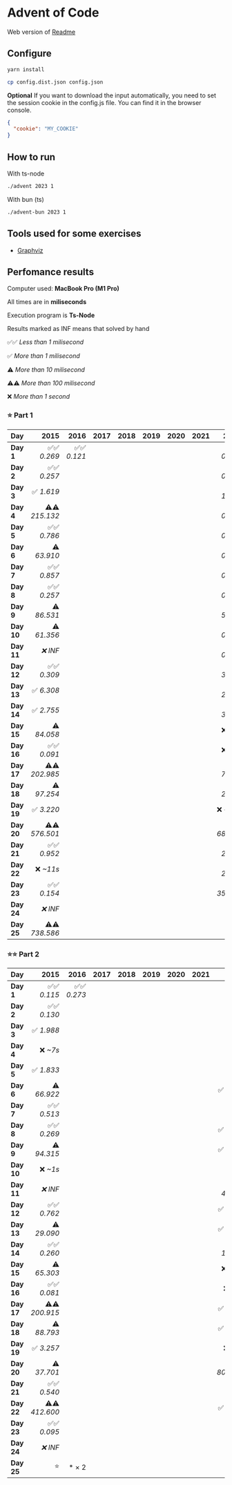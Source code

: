 # Advent of Code

Web version of [Readme](./README.web.md)

## Configure

```sh
yarn install
```

```sh
cp config.dist.json config.json
```

**Optional** If you want to download the input automatically, you need to set the session cookie in the config.js file. You can find it in the browser console.

```json
{
  "cookie": "MY_COOKIE"
}
```

## How to run

With ts-node

```sh
./advent 2023 1
```

With bun (ts)

```sh
./advent-bun 2023 1
```

## Tools used for some exercises

* [Graphviz](https://graphviz.org)

## Perfomance results

Computer used: **MacBook Pro (M1 Pro)**

All times are in **miliseconds**

Execution program is **Ts-Node**

Results marked as INF means that solved by hand

✅✅ _Less than 1 milisecond_

✅ _More than 1 milisecond_

⚠️ _More than 10 milisecond_

⚠️⚠️ _More than 100 milisecond_

❌ _More than 1 second_



### ⭐️ Part 1

| **Day** | **2015** | **2016** | **2017** | **2018** | **2019** | **2020** | **2021** | **2022** | **2023** |
|---------|---------:|---------:|---------:|---------:|---------:|---------:|---------:|---------:|---------:|
| **Day 1** | ✅✅ _0.269_ | ✅✅ _0.121_ |         |         |         |         |         | ✅✅ _0.113_ | ✅✅ _0.640_ |
| **Day 2** | ✅✅ _0.257_ |         |         |         |         |         |         | ✅✅ _0.479_ | ✅✅ _0.106_ |
| **Day 3** | ✅ _1.619_ |         |         |         |         |         |         | ✅ _1.967_ | ✅✅ _0.207_ |
| **Day 4** | ⚠️⚠️ _215.132_ |         |         |         |         |         |         | ✅✅ _0.359_ | ✅✅ _0.426_ |
| **Day 5** | ✅✅ _0.786_ |         |         |         |         |         |         | ✅✅ _0.394_ | ✅✅ _0.364_ |
| **Day 6** | ⚠️ _63.910_ |         |         |         |         |         |         | ✅✅ _0.503_ | ✅✅ _0.047_ |
| **Day 7** | ✅✅ _0.857_ |         |         |         |         |         |         | ✅✅ _0.849_ | ✅ _2.683_ |
| **Day 8** | ✅✅ _0.257_ |         |         |         |         |         |         | ✅✅ _0.970_ | ✅ _1.333_ |
| **Day 9** | ⚠️ _86.531_ |         |         |         |         |         |         | ✅ _5.441_ | ✅✅ _0.002_ |
| **Day 10** | ⚠️ _61.356_ |         |         |         |         |         |         | ✅✅ _0.095_ | ✅ _1.763_ |
| **Day 11** | _❌ INF_ |         |         |         |         |         |         | ✅✅ _0.298_ | ✅ _7.652_ |
| **Day 12** | ✅✅ _0.309_ |         |         |         |         |         |         | ✅ _3.428_ | ⚠️ _23.652_ |
| **Day 13** | ✅ _6.308_ |         |         |         |         |         |         | ✅ _2.149_ | ✅ _2.605_ |
| **Day 14** | ✅ _2.755_ |         |         |         |         |         |         | ✅ _3.865_ | ✅ _3.359_ |
| **Day 15** | ⚠️ _84.058_ |         |         |         |         |         |         | ❌ _~4s_ | ✅✅ _0.928_ |
| **Day 16** | ✅✅ _0.091_ |         |         |         |         |         |         | ❌ _~6s_ | ✅ _6.538_ |
| **Day 17** | ⚠️⚠️ _202.985_ |         |         |         |         |         |         | ✅ _7.367_ | ⚠️⚠️ _731.511_ |
| **Day 18** | ⚠️ _97.254_ |         |         |         |         |         |         | ✅ _2.568_ | ✅✅ _0.195_ |
| **Day 19** | ✅ _3.220_ |         |         |         |         |         |         | ❌ _~11s_ | ✅ _1.710_ |
| **Day 20** | ⚠️⚠️ _576.501_ |         |         |         |         |         |         | ⚠️ _68.767_ | ⚠️ _11.904_ |
| **Day 21** | ✅✅ _0.952_ |         |         |         |         |         |         | ✅ _2.115_ | ⚠️ _47.542_ |
| **Day 22** | ❌ _~11s_ |         |         |         |         |         |         | ✅ _2.556_ | ⚠️⚠️ _209.524_ |
| **Day 23** | ✅✅ _0.154_ |         |         |         |         |         |         | ⚠️ _35.990_ | ✅ _1.384_ |
| **Day 24** | _❌ INF_ |         |         |         |         |         |         |         | ⚠️ _33.667_ |
| **Day 25** | ⚠️⚠️ _738.586_ |         |         |         |         |         |         |         | _❌ INF_ |


### ⭐️⭐️ Part 2

| **Day** | **2015** | **2016** | **2017** | **2018** | **2019** | **2020** | **2021** | **2022** | **2023** |
|---------|---------:|---------:|---------:|---------:|---------:|---------:|---------:|---------:|---------:|
| **Day 1** | ✅✅ _0.115_ | ✅✅ _0.273_ |         |         |         |         |         | ✅✅ _0.102_ | ✅ _1.598_ |
| **Day 2** | ✅✅ _0.130_ |         |         |         |         |         |         | ✅✅ _0.613_ | ✅✅ _0.103_ |
| **Day 3** | ✅ _1.988_ |         |         |         |         |         |         | ✅✅ _0.325_ | ✅✅ _0.106_ |
| **Day 4** | ❌ _~7s_ |         |         |         |         |         |         | ✅✅ _0.219_ | ✅✅ _0.475_ |
| **Day 5** | ✅ _1.833_ |         |         |         |         |         |         | ✅✅ _0.430_ | ❌ _~8m_ |
| **Day 6** | ⚠️ _66.922_ |         |         |         |         |         |         | ✅ _2.169_ | ✅✅ _0.041_ |
| **Day 7** | ✅✅ _0.513_ |         |         |         |         |         |         | ✅✅ _0.451_ | ✅ _5.344_ |
| **Day 8** | ✅✅ _0.269_ |         |         |         |         |         |         | ✅ _3.299_ | ✅ _6.380_ |
| **Day 9** | ⚠️ _94.315_ |         |         |         |         |         |         | ✅ _6.718_ | ✅✅ _0.001_ |
| **Day 10** | ❌ _~1s_ |         |         |         |         |         |         | ✅✅ _0.186_ | ✅ _6.533_ |
| **Day 11** | _❌ INF_ |         |         |         |         |         |         | ⚠️ _46.745_ | ✅ _5.165_ |
| **Day 12** | ✅✅ _0.762_ |         |         |         |         |         |         | ✅ _3.141_ | ⚠️⚠️ _528.548_ |
| **Day 13** | ⚠️ _29.090_ |         |         |         |         |         |         | ✅ _1.099_ | ✅✅ _0.569_ |
| **Day 14** | ✅✅ _0.260_ |         |         |         |         |         |         | ⚠️ _16.992_ | ⚠️⚠️ _482.525_ |
| **Day 15** | ⚠️ _65.303_ |         |         |         |         |         |         | ❌ _~26s_ | ✅ _1.341_ |
| **Day 16** | ✅✅ _0.081_ |         |         |         |         |         |         | ❌ _~3m_ | ❌ _~1s_ |
| **Day 17** | ⚠️⚠️ _200.915_ |         |         |         |         |         |         | ✅ _6.637_ | ❌ _~2s_ |
| **Day 18** | ⚠️ _88.793_ |         |         |         |         |         |         | ✅ _5.666_ | ✅✅ _0.112_ |
| **Day 19** | ✅ _3.257_ |         |         |         |         |         |         | ❌ _~3m_ | ✅ _2.112_ |
| **Day 20** | ⚠️ _37.701_ |         |         |         |         |         |         | ⚠️⚠️ _803.713_ | ⚠️ _17.168_ |
| **Day 21** | ✅✅ _0.540_ |         |         |         |         |         |         | ✅✅ _0.686_ | ❌ _~18s_ |
| **Day 22** | ⚠️⚠️ _412.600_ |         |         |         |         |         |         | ✅ _2.249_ | ❌ _~1m_ |
| **Day 23** | ✅✅ _0.095_ |         |         |         |         |         |         | ❌ _~1s_ | ❌ _~5s_ |
| **Day 24** | _❌ INF_ |         |         |         |         |         |         |         | ❌ _~6s_ |
| **Day 25** | ⭐️ | * × 2        |         |         |         |         |         | * × 46        | ⭐️ |
